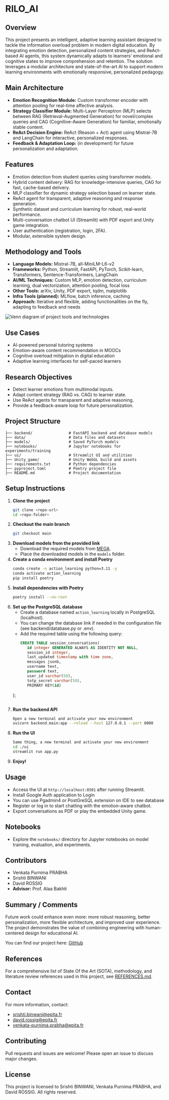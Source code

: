 # RILO_AI

## Overview
This project presents an intelligent, adaptive learning assistant designed to tackle the information overload problem in modern digital education. By integrating emotion detection, personalized content strategies, and ReAct-based AI agents, this system dynamically adapts to learners’ emotional and cognitive states to improve comprehension and retention. The solution leverages a modular architecture and state-of-the-art AI to support modern learning environments with emotionally responsive, personalized pedagogy.

## Main Architecture
- **Emotion Recognition Module:** Custom transformer encoder with attention pooling for real-time affective analysis.
- **Strategy Classifier Module:** Multi-Layer Perceptron (MLP) selects between RAG (Retrieval-Augmented Generation) for novel/complex queries and CAG (Cognitive-Aware Generation) for familiar, emotionally stable content.
- **ReAct Decision Engine:** ReAct (Reason + Act) agent using Mistral-7B and LangChain for interactive, personalized responses.
- **Feedback & Adaptation Loop:** (in development) for future personalization and adaptation.

## Features
- Emotion detection from student queries using transformer models.
- Hybrid content delivery: RAG for knowledge-intensive queries, CAG for fast, cache-based delivery.
- MLP classifier for dynamic strategy selection based on learner state.
- ReAct agent for transparent, adaptive reasoning and response generation.
- Synthetic dataset and curriculum learning for robust, real-world performance.
- Multi-conversation chatbot UI (Streamlit) with PDF export and Unity game integration.
- User authentication (registration, login, 2FA).
- Modular, extensible system design.

## Methodology and Tools
- **Language Models:** Mistral-7B, all-MiniLM-L6-v2
- **Frameworks:** Python, Streamlit, FastAPI, PyTorch, Scikit-learn, Transformers, Sentence-Transformers, LangChain
- **AI/ML Techniques:** Custom MLP, emotion detection, curriculum learning, dual vectorization, attention pooling, focal loss
- **Other Tools:** arXiv, Unity, PDF export, tqdm, matplotlib
- **Infra Tools (planned):** MLflow, batch inference, caching
- **Approach:** Iterative and flexible, adding functionalities on the fly, adapting to feedback and needs

![Venn diagram of project tools and technologies](venn_tools.png)

## Use Cases
- AI-powered personal tutoring systems
- Emotion-aware content recommendation in MOOCs
- Cognitive overload mitigation in digital education
- Adaptive learning interfaces for self-paced learners

## Research Objectives
- Detect learner emotions from multimodal inputs.
- Adapt content strategy (RAG vs. CAG) to learner state.
- Use ReAct agents for transparent and adaptive reasoning.
- Provide a feedback-aware loop for future personalization.

## Project Structure
```
├── backend/                # FastAPI backend and database models
├── data/                   # Data files and datasets
├── models/                 # Saved PyTorch models
├── notebooks/              # Jupyter notebooks for experiments/training
├── ui/                     # Streamlit UI and utilities
├── Unity_game/             # Unity WebGL build and assets
├── requirements.txt        # Python dependencies
├── pyproject.toml          # Poetry project file
├── README.md               # Project documentation
```

## Setup Instructions
1. **Clone the project**
   ```sh
   git clone <repo-url>
   cd <repo-folder>
   ```
2. **Checkout the main branch**
   ```sh
   git checkout main
   ```
3. **Download models from the provided link**
   - Download the required models from [MEGA](https://mega.nz/folder/LBNS3b5R#Be5p4H_m2PNd9yNOCO8awQ).
   - Place the downloaded models in the `models` folder.
4. **Create a conda environment and install Poetry**
   ```sh
   conda create -n action_learning python=3.11 -y
   conda activate action_learning
   pip install poetry
   ```
5. **Install dependencies with Poetry**
   ```sh
   poetry install --no-root
   ```
6. **Set up the PostgreSQL database**
   - Create a database named `action_learning` locally in PostgreSQL (localhost).
   - You can change the database link if needed in the configuration file (see backend/database.py or .env).
   - Add the required table using the following query:
     ```sql
     CREATE TABLE session_conversations(
        id integer GENERATED ALWAYS AS IDENTITY NOT NULL,
        session_id integer,
        last_updated timestamp with time zone,
        messages jsonb,
        username text,
        password text,
        user_id varchar(50),
        totp_secret varchar(50),
        PRIMARY KEY(id)
    );
     ```
7. **Run the backend API**
   ```sh
   Open a new terminal and activate your new environment
   uvicorn backend.main:app --reload --host 127.0.0.1 --port 8000
   ```
8. **Run the UI**
   ```sh
   Same thing, a new terminal and activate your new environment
   cd ./ui
   streamlit run app.py
   ```
9. **Enjoy!**

## Usage
- Access the UI at `http://localhost:8501` after running Streamlit.
- Install Google Auth application to Login
- You can use Pgadmin4 or PostGreSQL extension on IDE to see database
- Register or log in to start chatting with the emotion-aware chatbot.
- Export conversations as PDF or play the embedded Unity game.

## Notebooks
- Explore the `notebooks/` directory for Jupyter notebooks on model training, evaluation, and experiments.

## Contributors
- Venkata Purnima PRABHA
- Srishti BINWANI
- David ROSSIG
- **Advisor:** Prof. Alaa Bakhti

## Summary / Comments
Future work could enhance even more: more robust reasoning, better personalization, more flexible architecture, and improved user experience. The project demonstrates the value of combining engineering with human-centered design for educational AI.

You can find our project here: [GitHub](https://github.com/DavidRossig/AL-Emotion)

## References
For a comprehensive list of State Of the Art (SOTA), methodology, and literature review references used in this project, see [REFERENCES.md](./REFERENCES.md).

## Contact
For more information, contact:
- srishti.binwani@epita.fr
- david.rossig@epita.fr
- venkata-purnima.prabha@epita.fr

## Contributing
Pull requests and issues are welcome! Please open an issue to discuss major changes.

## License
This project is licensed to Srishti BINWANI, Venkata Purnima PRABHA, and David ROSSIG. All rights reserved.
